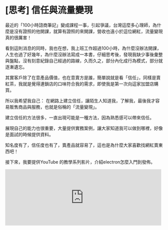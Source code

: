 # [思考] 信任與流量變現



最近的「100小時諮商筆記」變成課程一事，引起爭議，台灣這麼多心理師，為什麼是沒有證照的他開課，就算有證照的來開課，營收也遠小於這位網紅，流量變現真的很厲害！ 
<!--more-->
看到這則消息的同時，我也在想，我上班工作超過100小時，為什麼沒辦法開課，人生也過了好幾年，為什麼沒辦法寫成一本書，仔細思考後，發現我缺少事後彙整與盤點，沒有刻意紀錄自己經過的路線，久而久之，部分內化成行為模式，部分就逐漸遺忘。

其實客戶除了在意產品價值，也在意賣方是誰，簡單說就是看「信任」，同樣是賣紅茶，我就是覺得連鎖店的口味符合我的需求，即使我是第一次向這家加盟店購買。

所以我希望我自己：
在網路上建立信任，讓陌生人知道我，了解我，最後我才容易販售商品與服務，也就是俗稱的「流量變現」。

建立信任的方法很多，一直出現可能是一種方法，因為熟悉感可以帶來信任。

展現自己的能力也很重要，大量提供實務案例，讓大家知道我可以做到哪裡，好像是面試的時候提供資料。

知名度有了，信任度也有了，賣產品就容易了，這也是為什麼大家喜歡找網紅賣東西吧！

接下來，我要提供YouTube 的教學系列影片，介紹electron怎麼入門到發佈。

<iframe src="https://open.firstory.me/embed/story/clbqg3aje05n001s86mehgrzz" height="180" width="99%" frameborder="0" scrolling="no"></iframe>
